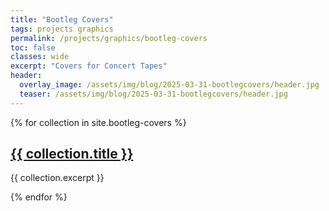 ```yaml
---
title: "Bootleg Covers"
tags: projects graphics
permalink: /projects/graphics/bootleg-covers
toc: false
classes: wide
excerpt: "Covers for Concert Tapes"
header:
  overlay_image: /assets/img/blog/2025-03-31-bootlegcovers/header.jpg
  teaser: /assets/img/blog/2025-03-31-bootlegcovers/header.jpg
---
```

<div class="entries-grid">
    {% for collection in site.bootleg-covers %}
        <div class="grid__item">
            <article class="archive__item" itemscope="" itemtype="https://schema.org/CreativeWork">
                <div class="archive__item-teaser">
                    <img src="{{ collection.header.teaser }}" alt="">
                </div>
                <h2 class="archive__item-title no_toc" itemprop="headline">
                    <a href="{{ collection.permalink }}" rel="permalink">{{ collection.title }}</a>
                </h2>
                <p class="archive__item-excerpt" itemprop="description">{{ collection.excerpt }}</p>
            </article>
        </div>
    {% endfor %}
</div>